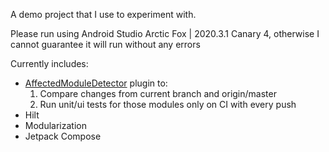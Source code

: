 A demo project that I use to experiment with.

Please run using Android Studio Arctic Fox | 2020.3.1 Canary 4, otherwise I cannot guarantee it will run without any errors

Currently includes:

 - [AffectedModuleDetector](https://github.com/dropbox/AffectedModuleDetector) plugin to:
    1. Compare changes from current branch and origin/master
    2. Run unit/ui tests for those modules only on CI with every push
 - Hilt
 - Modularization
 - Jetpack Compose
